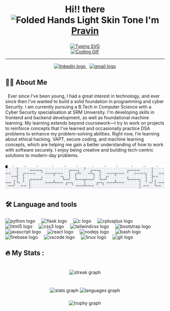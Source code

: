 
<h1 align="center"> Hi!! there <img src="https://raw.githubusercontent.com/Tarikul-Islam-Anik/Animated-Fluent-Emojis/master/Emojis/Hand%20gestures/Folded%20Hands%20Light%20Skin%20Tone.png" alt="Folded Hands Light Skin Tone" width="40" height="40" /> I'm <a href="https://www.linkedin.com/in/pravinj64/"target="_blank">Pravin</h1> 

###
<div align="center">
  
<img src="https://readme-typing-svg.demolab.com?font=Fira+Code&size=28&duration=2000&pause=500&color=24f0ff&center=true&vCenter=true&width=440&lines=Frontend+Developer;Cybersecurity+Student;Enjoys+Problem+Solving;Exploring+Backend+%26+AI%2FML" alt="Typing SVG" />

</div>


<div align="center">
  <img src="https://media2.giphy.com/media/v1.Y2lkPTc5MGI3NjExdDh2MG0xaHNuMDZ4MzNhanZqcmphZHhncmNvZWJrNzZ2b3ZkdnB3dSZlcD12MV9pbnRlcm5hbF9naWZfYnlfaWQmY3Q9Zw/RMwgs5kZqkRyhF24KK/giphy.gif" width="300" alt="Coding GIF">
</div>

---

<div align="center">
  <a href="https://www.linkedin.com/in/pravinj64/" target="_blank">
    <img src="https://raw.githubusercontent.com/maurodesouza/profile-readme-generator/master/src/assets/icons/social/linkedin/default.svg" width="40" height="40" alt="linkedin logo"  />
  </a> &nbsp;
  <a href="mailto:manopravin1@gmail.com" target="_blank">
    <img src="https://raw.githubusercontent.com/maurodesouza/profile-readme-generator/master/src/assets/icons/social/gmail/default.svg" width="40" height="40" alt="gmail logo"  />
  </a>
</div>

###

<h2 align="left">👩‍💻  About Me</h2>

###

<p align="left"> &nbsp;
  Ever since I've been young, I had a great interest in technology, and ever since then I've wanted to build a solid foundation in programming and cyber Security. I am currently pursuing a B.Tech in Computer Science with a Cyber Security specialisation at SRM University. I'm developing skills in frontend and backend development, as well as foundational machine learning. My learning extends beyond coursework—I try to work on projects to reinforce concepts that I've learned and occasionally practice DSA problems to enhance my problem-solving abilities. Right now, I’m learning about ethical hacking, VAPT, secure coding, and machine learning concepts, which are helping me gain a better understanding of how to work with software securely. I enjoy being creative and building tech-centric solutions to modern-day problems.
  
</p>

###

<picture>
  <source media="(prefers-color-scheme: dark)" srcset="https://raw.githubusercontent.com/jpravin664/jpravin664/output/pacman-contribution-graph-dark.svg">
  <source media="(prefers-color-scheme: light)" srcset="https://raw.githubusercontent.com/jpravin664/jpravin664/output/pacman-contribution-graph.svg">
  <img alt="pacman contribution graph" src="https://raw.githubusercontent.com/jpravin664/jpravin664/output/pacman-contribution-graph.svg">
</picture>

###

<h2 align="left">🛠 Language and tools</h2>

###

<div align="left">
  <img src="https://cdn.jsdelivr.net/gh/devicons/devicon/icons/python/python-original.svg" height="40" alt="python logo"  />
  <img width="12" />
  <img src="https://skillicons.dev/icons?i=flask" height="40" alt="flask logo"  />
  <img width="12" />
  <img src="https://cdn.jsdelivr.net/gh/devicons/devicon/icons/c/c-original.svg" height="40" alt="c logo"  />
  <img width="12" />
  <img src="https://cdn.jsdelivr.net/gh/devicons/devicon/icons/cplusplus/cplusplus-original.svg" height="40" alt="cplusplus logo"  />
  <img width="12" />
  <img src="https://cdn.jsdelivr.net/gh/devicons/devicon/icons/html5/html5-original.svg" height="40" alt="html5 logo"  />
  <img width="12" />
  <img src="https://cdn.jsdelivr.net/gh/devicons/devicon/icons/css3/css3-original.svg" height="40" alt="css3 logo"  />
  <img width="12" />
  <img src="https://cdn.jsdelivr.net/gh/devicons/devicon/icons/tailwindcss/tailwindcss-original-wordmark.svg" height="40" alt="tailwindcss logo"  />
  <img width="12" />
  <img src="https://cdn.jsdelivr.net/gh/devicons/devicon/icons/bootstrap/bootstrap-original.svg" height="40" alt="bootstrap logo"  />
  <img width="12" />
  <img src="https://cdn.jsdelivr.net/gh/devicons/devicon/icons/javascript/javascript-original.svg" height="40" alt="javascript logo"  />
  <img width="12" />
  <img src="https://cdn.jsdelivr.net/gh/devicons/devicon/icons/react/react-original.svg" height="40" alt="react logo"  />
  <img width="12" />
  <img src="https://cdn.jsdelivr.net/gh/devicons/devicon/icons/nodejs/nodejs-original.svg" height="40" alt="nodejs logo"  />
  <img width="12" />
  <img src="https://cdn.jsdelivr.net/gh/devicons/devicon/icons/bash/bash-original.svg" height="40" alt="bash logo"  />
  <img width="12" />
  <img src="https://cdn.jsdelivr.net/gh/devicons/devicon/icons/firebase/firebase-plain.svg" height="40" alt="firebase logo"  />
  <img width="12" />
  <img src="https://cdn.jsdelivr.net/gh/devicons/devicon/icons/vscode/vscode-original.svg" height="40" alt="vscode logo"  />
  <img width="12" />
  <img src="https://cdn.jsdelivr.net/gh/devicons/devicon/icons/linux/linux-original.svg" height="40" alt="linux logo"  />
  <img width="12" />
  <img src="https://skillicons.dev/icons?i=git" height="40" alt="git logo"  />
</div>

###

<h2 align="left">🔥   My Stats :</h2>

###

<br clear="both">

<div align="center">
  <img src="https://streak-stats.demolab.com?user=jpravin664&locale=en&mode=daily&theme=onedark&hide_border=false&border_radius=5&order=3" height="250" alt="streak graph"  />
</div>

###

<br clear="both">

<div align="center">
  <img src="https://github-readme-stats.vercel.app/api?username=jpravin664&hide_title=false&hide_rank=false&show_icons=true&include_all_commits=true&count_private=false&disable_animations=false&theme=gruvbox&locale=en&hide_border=false&order=1" height="150" alt="stats graph"  />
  <img src="https://github-readme-stats.vercel.app/api/top-langs?username=jpravin664&locale=en&hide_title=false&layout=compact&card_width=320&langs_count=5&theme=gruvbox&hide_border=false&order=2" height="150" alt="languages graph"  />
</div>

###

<div align="center">
  <img src="https://github-profile-trophy.vercel.app?username=jpravin664&theme=monokai&column=8&row=1&margin-w=6&margin-h=8&no-bg=true&no-frame=true&order=4" height="150" alt="trophy graph"  />
</div>

###
